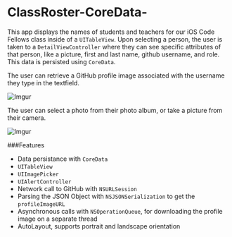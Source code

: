 ClassRoster-CoreData-
=====================

This app displays the names of students and teachers for our iOS Code Fellows class inside of a `UITableView`. Upon selecting a person, the user is taken to a `DetailViewController` where they can see specific attributes of that person, like a picture, first and last name, github username, and role. This data is persisted using `CoreData`.

The user can retrieve a GitHub profile image associated with the username they type in the textfield.

![Imgur](http://imgur.com/2Gy5SAT.gif)

The user can select a photo from their photo album, or take a picture from their camera.

![Imgur](http://imgur.com/PQLPZEN.gif)

###Features
- Data persistance with `CoreData`
- `UITableView`
- `UIImagePicker`
- `UIAlertController`
- Network call to GitHub with `NSURLSession`
- Parsing the JSON Object with `NSJSONSerialization` to get the `profileImageURL`
- Asynchronous calls with `NSOperationQueue`, for downloading the profile image on a separate thread
- AutoLayout, supports portrait and landscape orientation
